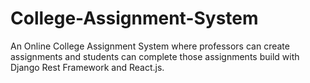 # College-Assignment-System

An Online College Assignment System where professors can create assignments and students can complete those assignments build with Django Rest Framework and React.js.
